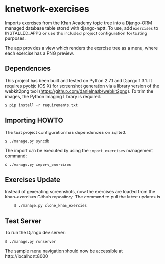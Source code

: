 knetwork-exercises
==================
Imports exercises from the Khan Academy topic tree into a Django-ORM managed
database table stored with django-mptt.  To use, add `exercises` to
INSTALLED_APPS or use the included project configuration for testing purposes.

The app provides a view which renders the exercise tree as a menu, where each
exercise has a PNG preview.

Dependencies
------------
This project has been built and tested on Python 2.7.1 and Django 1.3.1.
It requires pyobjc (OS X) for screenshot generation via a library version of
the webkit2png tool (https://github.com/danielnaab/webkit2png).  To trim the
images, the Python Imaging Library is required.

    $ pip install -r requirements.txt

Importing HOWTO
---------------
The test project configuration has dependencies on sqlite3.

    $ ./manage.py syncdb

The import can be executed by using the `import_exercises` management command:

    $ ./manage.py import_exercises

Exercises Update
----------------
Instead of generating screenshots, now the exercises are loaded from the 
khan-exercises Github repository. The command to pull the latest updates is

		$ ./manage.py clone_khan_exercies

Test Server
-----------
To run the Django dev server:

    $ ./manage.py runserver

The sample menu navigation should now be accessible at http://localhost:8000
